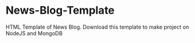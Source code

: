# News-Blog-Template
HTML Template of News Blog. Download this template to make project on NodeJS and MongoDB
